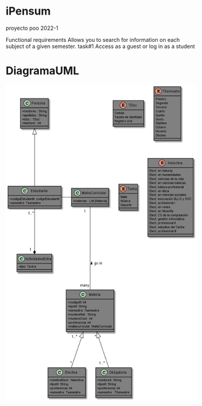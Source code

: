 # iPensum
proyecto poo 2022-1

Functional requirements
Allows you to search for information on each subject of a given semester. 
task#1 
Access as a guest or log in as a student
# DiagramaUML
<img src="Intento.png" alt="My cool logo"/>



